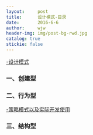```yaml
---
layout:     post                  
title:      设计模式-目录      
date:       2016-6-6             
author:     wjw                   
header-img: img/post-bg-rwd.jpg  
catalog: true   
stickie: false                       
---
```

  
 [-设计模式](http://wjwcloud.com/2018/03/30/Design_pattern/)
 
### 一、创建型
 
 
### 二、行为型
 
 
 [-策略模式以及实际开发使用](http://wjwcloud.com/2018/08/27/Strategy/)
 
 
### 三、结构型

